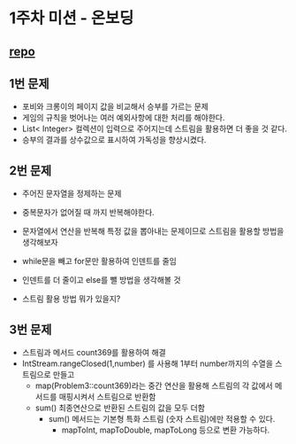 # 1주차 미션 - 온보딩

[repo](https://github.com/SeongUk52/java-onboarding)
---
## 1번 문제
- 포비와 크롱이의 페이지 값을 비교해서 승부를 가르는 문제
- 게임의 규칙을 벗어나는 여러 예외사항에 대한 처리를 해야한다.
- List< Integer> 컬렉션이 입력으로 주어지는데 스트림을 활용하면 더 좋을 것 같다.
- 승부의 결과를 상수값으로 표시하여 가독성을 향상시켰다.


## 2번 문제
- 주어진 문자열을 정제하는 문제
- 중복문자가 없어질 때 까지 반복해야한다.
- 문자열에서 연산을 반복해 특정 값을 뽑아내는 문제이므로 스트림을 활용할 방법을 생각해보자
- while문을 빼고 for문만 활용하여 인덴트를 줄임


- 인덴트를 더 줄이고 else를 뺄 방법을 생각해볼 것
- 스트림 활용 방법 뭐가 있을지?

## 3번 문제
- 스트림과 메서드 count369를 활용하여 해결
- IntStream.rangeClosed(1,number) 를 사용해 1부터 number까지의 수열을 스트림으로 만들고
  - map(Problem3::count369)라는 중간 연산을 활용해 스트림의 각 값에서 메서드를 매핑시켜서 스트림으로 반환함
  - sum() 최종연산으로 반환된 스트림의 값을 모두 더함
    - sum() 메서드는 기본형 특화 스트림 (숫자 스트림)에만 적용할 수 있다.
      - mapToInt, mapToDouble, mapToLong 등으로 변환 가능하다.